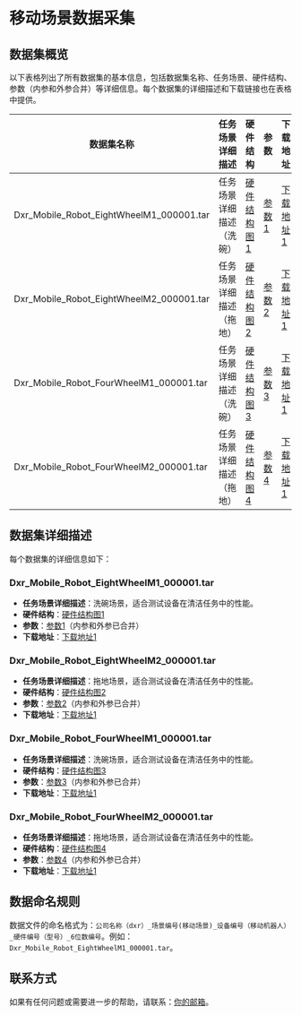 # 移动场景数据采集

## 数据集概览
以下表格列出了所有数据集的基本信息，包括数据集名称、任务场景、硬件结构、参数（内参和外参合并）等详细信息。每个数据集的详细描述和下载链接也在表格中提供。

| 数据集名称 | 任务场景详细描述 | 硬件结构 | 参数 | 下载地址 |
|------------------|------------------|------------------|----------|----------|
| Dxr_Mobile_Robot_EightWheelM1_000001.tar | 任务场景详细描述（洗碗） | [硬件结构图1](#) | [参数1](#) | [下载地址1](#) |
| Dxr_Mobile_Robot_EightWheelM2_000001.tar | 任务场景详细描述（拖地） | [硬件结构图2](#) | [参数2](#) | [下载地址1](#) |
| Dxr_Mobile_Robot_FourWheelM1_000001.tar | 任务场景详细描述（洗碗） | [硬件结构图3](#) | [参数3](#) | [下载地址1](#) |
| Dxr_Mobile_Robot_FourWheelM2_000001.tar | 任务场景详细描述（拖地） | [硬件结构图4](#) | [参数4](#) | [下载地址1](#) |

## 数据集详细描述
每个数据集的详细信息如下：

### Dxr_Mobile_Robot_EightWheelM1_000001.tar
- **任务场景详细描述**：洗碗场景，适合测试设备在清洁任务中的性能。
- **硬件结构**：[硬件结构图1](#)
- **参数**：[参数1](#)（内参和外参已合并）
- **下载地址**：[下载地址1](#)

### Dxr_Mobile_Robot_EightWheelM2_000001.tar
- **任务场景详细描述**：拖地场景，适合测试设备在清洁任务中的性能。
- **硬件结构**：[硬件结构图2](#)
- **参数**：[参数2](#)（内参和外参已合并）
- **下载地址**：[下载地址1](#)

### Dxr_Mobile_Robot_FourWheelM1_000001.tar
- **任务场景详细描述**：洗碗场景，适合测试设备在清洁任务中的性能。
- **硬件结构**：[硬件结构图3](#)
- **参数**：[参数3](#)（内参和外参已合并）
- **下载地址**：[下载地址1](#)

### Dxr_Mobile_Robot_FourWheelM2_000001.tar
- **任务场景详细描述**：拖地场景，适合测试设备在清洁任务中的性能。
- **硬件结构**：[硬件结构图4](#)
- **参数**：[参数4](#)（内参和外参已合并）
- **下载地址**：[下载地址1](#)

## 数据命名规则
数据文件的命名格式为：`公司名称（dxr）_场景编号(移动场景)_设备编号（移动机器人）_硬件编号（型号）_6位数编号`。例如：`Dxr_Mobile_Robot_EightWheelM1_000001.tar`。

## 联系方式
如果有任何问题或需要进一步的帮助，请联系：[你的邮箱](#)。